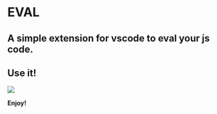 # EVAL

## A simple extension for vscode to eval your js code.

## Use it!

![](https://github.com/Naixor/eval-vscode-extension/1.gif)

**Enjoy!**
